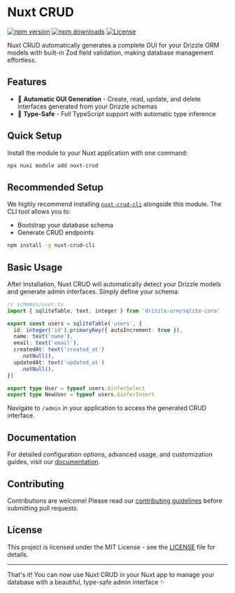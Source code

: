 # Nuxt CRUD

[![npm version][npm-version-src]][npm-version-href]
[![npm downloads][npm-downloads-src]][npm-downloads-href]
[![License][license-src]][license-href]

Nuxt CRUD automatically generates a complete GUI for your Drizzle ORM models with built-in Zod field validation, making database management effortless.

## Features

- 🚀 **Automatic GUI Generation** - Create, read, update, and delete interfaces generated from your Drizzle schemas
- 🔧 **Type-Safe** - Full TypeScript support with automatic type inference

## Quick Setup

Install the module to your Nuxt application with one command:

```bash
npx nuxi module add nuxt-crud
```

## Recommended Setup

We highly recommend installing [`nuxt-crud-cli`](https://www.npmjs.com/package/nuxt-crud-cli) alongside this module. The CLI tool allows you to:

- Bootstrap your database schema 
- Generate CRUD endpoints

```bash
npm install -g nuxt-crud-cli
```

## Basic Usage

After installation, Nuxt CRUD will automatically detect your Drizzle models and generate admin interfaces. Simply define your schema:

```typescript
// schemas/user.ts
import { sqliteTable, text, integer } from 'drizzle-orm/sqlite-core'

export const users = sqliteTable('users', {
  id: integer('id').primaryKey({ autoIncrement: true }),
  name: text('name'),
  email: text('email'),
  createdAt: text('created_at')
    .notNull(),
  updatedAt: text('updated_at')
    .notNull(),
})

export type User = typeof users.$inferSelect
export type NewUser = typeof users.$inferInsert

```

Navigate to `/admin` in your application to access the generated CRUD interface.

## Documentation

For detailed configuration options, advanced usage, and customization guides, visit our [documentation](https://nuxt-crud.dev).

## Contributing

Contributions are welcome! Please read our [contributing guidelines](CONTRIBUTING.md) before submitting pull requests.

## License

This project is licensed under the MIT License - see the [LICENSE](LICENSE) file for details.

---

That's it! You can now use Nuxt CRUD in your Nuxt app to manage your database with a beautiful, type-safe admin interface ✨

<!-- Badges -->
[npm-version-src]: https://img.shields.io/npm/v/nuxt-crud/latest.svg?style=flat&colorA=020420&colorB=00DC82
[npm-version-href]: https://npmjs.com/package/nuxt-crud

[npm-downloads-src]: https://img.shields.io/npm/dm/nuxt-crud.svg?style=flat&colorA=020420&colorB=00DC82
[npm-downloads-href]: https://npm.chart.dev/nuxt-crud

[license-src]: https://img.shields.io/npm/l/nuxt-crud.svg?style=flat&colorA=020420&colorB=00DC82
[license-href]: https://npmjs.com/package/nuxt-crud

[nuxt-src]: https://img.shields.io/badge/Nuxt-020420?logo=nuxt.js
[nuxt-href]: https://nuxt.com